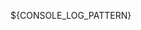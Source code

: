 <configuration>
  <!-- Define the conversion rule to force Logback to use its native HighlightCompositeConverter -->
  <conversionRule conversionWord="highlight"
                    converterClass="ch.qos.logback.classic.pattern.HighlightCompositeConverter" />

  <!-- Import the logging.pattern.console property from application.properties,
       with a default value in case it's not defined -->
  <springProperty name="CONSOLE_LOG_PATTERN"
                  source="logging.pattern.console"
                  defaultValue="%d{yyyy-MM-dd HH:mm:ss} [%thread] %-5level:%file:%line - %highlight(%msg){ERROR=red, WARN=yellow, INFO=yellow, DEBUG=green, TRACE=magenta}%n" />

  <appender name="CONSOLE" class="ch.qos.logback.core.ConsoleAppender">
    <encoder class="ch.qos.logback.classic.encoder.PatternLayoutEncoder">
      <!-- Use the property defined above -->
      <pattern>${CONSOLE_LOG_PATTERN}</pattern>
    </encoder>
  </appender>

  <root level="INFO">
    <appender-ref ref="CONSOLE" />
  </root>
</configuration>